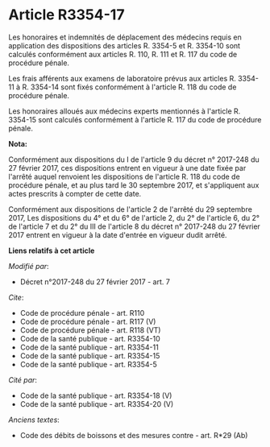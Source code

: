 # Article R3354-17

Les honoraires et indemnités de déplacement des médecins requis en application des dispositions des articles R. 3354-5 et R.
3354-10 sont calculés conformément aux articles R. 110, R. 111 et R. 117 du code de procédure pénale. 

Les frais afférents aux examens de laboratoire prévus aux articles R. 3354-11 à R. 3354-14 sont fixés conformément à
l'article R. 118 du code de procédure pénale. 

Les honoraires alloués aux médecins experts mentionnés à l'article R. 3354-15 sont calculés conformément à l'article R. 117
du code de procédure pénale.

**Nota:**

Conformément aux dispositions du I de l'article 9 du décret n° 2017-248 du 27 février 2017, ces dispositions entrent en
vigueur à une date fixée par l'arrêté auquel renvoient les dispositions de l'article R. 118 du code de procédure pénale, et
au plus tard le 30 septembre 2017, et s'appliquent aux actes prescrits à compter de cette date.

Conformément aux dispositions de l'article 2 de l'arrêté du 29 septembre 2017, Les dispositions du 4° et du 6° de l'article
2, du 2° de l'article 6, du 2° de l'article 7 et du 2° du III de l'article 8 du décret n° 2017-248 du 27 février 2017 entrent
en vigueur à la date d'entrée en vigueur dudit arrêté.

**Liens relatifs à cet article**

_Modifié par_:

  - Décret n°2017-248 du 27 février 2017 - art. 7

_Cite_:

  - Code de procédure pénale - art. R110
  - Code de procédure pénale - art. R117 (V)
  - Code de procédure pénale - art. R118 (VT)
  - Code de la santé publique - art. R3354-10
  - Code de la santé publique - art. R3354-11
  - Code de la santé publique - art. R3354-15
  - Code de la santé publique - art. R3354-5

_Cité par_:

  - Code de la santé publique - art. R3354-18 (V)
  - Code de la santé publique - art. R3354-20 (V)

_Anciens textes_:

  - Code des débits de boissons et des mesures contre  - art. R*29 (Ab)
